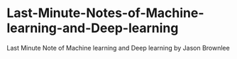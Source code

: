 # Last-Minute-Notes-of-Machine-learning-and-Deep-learning
Last Minute Note of Machine learning and Deep learning by Jason Brownlee
